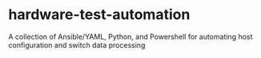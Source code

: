 # hardware-test-automation
A collection of Ansible/YAML, Python, and Powershell for automating host configuration and switch data processing
